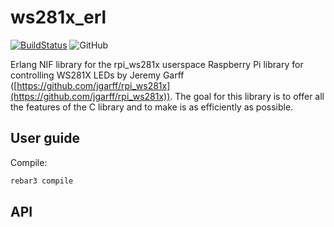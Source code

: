 # ws281x_erl

[![BuildStatus](https://travis-ci.org/codeadict/ws281x_erl.svg?branch=master)](https://travis-ci.org/codeadict/ws281x_erl)
![GitHub](https://img.shields.io/github/license/codeadict/ws281x_erl)

Erlang NIF library for the rpi_ws281x userspace Raspberry Pi library for controlling WS281X LEDs by
Jeremy Garff ([https://github.com/jgarff/rpi_ws281x](https://github.com/jgarff/rpi_ws281x)). The
goal for this library is to offer all the features of the C library and to make is as efficiently as
possible.

## User guide


Compile:

```sh
rebar3 compile
```

## API
